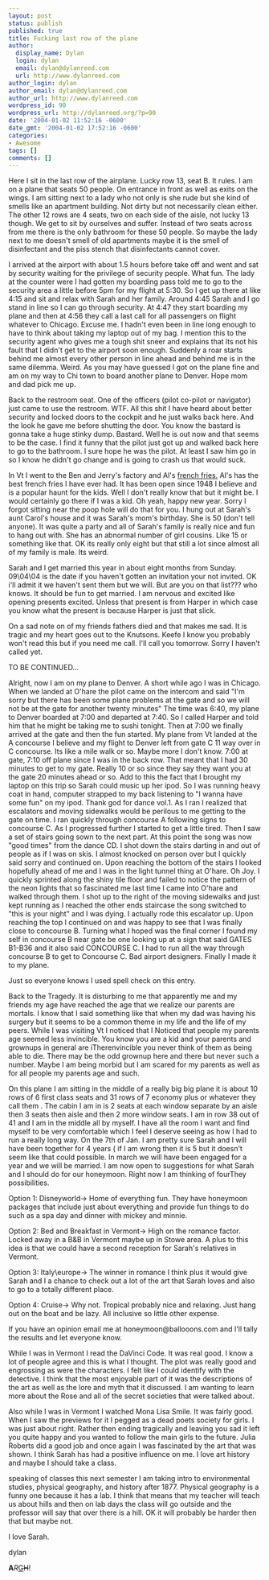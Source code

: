 ```yaml
---
layout: post
status: publish
published: true
title: Fucking last row of the plane
author:
  display_name: Dylan
  login: dylan
  email: dylan@dylanreed.com
  url: http://www.dylanreed.com
author_login: dylan
author_email: dylan@dylanreed.com
author_url: http://www.dylanreed.com
wordpress_id: 90
wordpress_url: http://dylanreed.org/?p=90
date: '2004-01-02 11:52:16 -0600'
date_gmt: '2004-01-02 17:52:16 -0600'
categories:
- Awesome
tags: []
comments: []
---
```

<p>Here I sit in the last row of the airplane. Lucky row 13, seat B. It rules. I am on a plane that seats 50 people. On entrance in front as well as exits on the wings. I am sitting next to a lady who not only is she rude but she kind of smells like an apartment building. Not dirty but not necessarily clean either. The other 12 rows are 4 seats, two on each side of the aisle, not lucky 13 though. We get to sit by ourselves and suffer. Instead of two seats across from me there is the only bathroom for these 50 people. So maybe the lady next to me doesn't smell of old apartments maybe it is the smell of disinfectant and the piss stench that disinfectants cannot cover. </p>
<p>I arrived at the airport with about 1.5 hours before take off and went and sat by security waiting for the privilege of security people. What fun. The lady at the counter were I had gotten my boarding pass told me to go to the security area a little before 5pm for my flight at 5:30. So I get up there at like 4:15 and sit and relax with Sarah and her family. Around 4:45 Sarah and I go stand in line so I can go through security. At 4:47 they start boarding my plane and then at 4:56 they call a last call for all passengers on flight whatever to Chicago. Excuse me. I hadn't even been in line long enough to have to think about taking my laptop out of my bag. I mention this to the security agent who gives me a tough shit sneer and explains that its not his fault that I didn't get to the airport soon enough. Suddenly a roar starts behind me almost every other person in line ahead and behind me is in the same dilemma. Weird. As you may have guessed I got on the plane fine and am on my way to Chi town to board another plane to Denver. Hope mom and dad pick me up.</p>
<p>Back to the restroom seat. One of the officers (pilot co-pilot or navigator) just came to use the restroom. WTF. All this shit I have heard about better security and locked doors to the cockpit and he just walks back here. And the look he gave me before shutting the door. You know the bastard is gonna take a huge stinky dump. Bastard. Well he is out now and that seems to be the case. I find it funny that the pilot just got up and walked back here  to go to the bathroom. I sure hope he was the pilot. At least I saw him go in so I know he didn't go change and is going to crash us that would suck. </p>
<p>In Vt I went to the Ben and Jerry's factory and Al's <a href="http://www.alsfrenchfries.com">french fries.</a> Al's has the best french fries I have ever had. It has been open since 1948 I believe and is a popular haunt for the kids. Well I don't really know that but it might be. I would certainly go there if I was a kid. Oh yeah, happy new year. Sorry I forgot sitting near the poop hole will do that for you. I hung out at Sarah's aunt Carol's house and it was Sarah's mom's birthday. She is 50 (don't tell anyone). It was quite a party and all of Sarah's family is really nice and fun to hang out with. She has an abnormal number of girl cousins. Like 15 or something like that. OK its really only eight but that still a lot since almost all of my family is male. Its weird. </p>
<p>Sarah and I get married this year in about eight months from Sunday. 09\04\04 is the date if you haven't gotten an invitation your not invited. OK i'll admit it we haven't sent them but we will. But are you on that list??? who knows. It should be fun to get married. I am nervous and excited like opening presents excited. Unless that present is from Harper in which case you know what the present is because Harper is just that slick. </p>
<p>On a sad note on of my friends fathers died and that makes me sad. It is tragic and my heart goes out to the Knutsons. Keefe I know you probably won't read this but if you need me call. I'll call you tomorrow. Sorry I haven't called yet. </p>
<p>TO BE CONTINUED...</p>
<p>Alright, now I am on my plane to Denver. A short while ago I was in Chicago. When we landed at O'hare the pilot came on the intercom and said "I'm sorry but there has been some plane problems at the gate and so we will not be at the gate for another twenty minutes" The time was 6:40, my plane to Denver boarded at 7:00 and departed at 7:40. So I called Harper and told him that he might be taking me to sushi tonight. Then at 7:00 we finally arrived at the gate and then the fun started. My plane from Vt landed at the A concourse I believe and my flight to Denver left from gate C 11 way over in C concourse. Its like a mile walk or so. Maybe more I don't know. 7:00 at gate, 7:10 off plane since I was in the back row. That meant that I had 30 minutes to get to my gate. Really 10 or so since they say they want you at the gate 20 minutes ahead or so. Add to this the fact that I brought my laptop on this trip so Sarah could music up her ipod. So I was running heavy coat in hand, computer strapped to my back listening to "I wanna have some fun" on my ipod. Thank god for dance vol.1. As I ran I realized that escalators and moving sidewalks would be perilous to me getting to the gate on time. I ran quickly through concourse A following signs to concourse C. As I progressed further I started to get a little tired. Then I saw a set of stairs going sown to the next part. At this point the song was now "good times" from the dance CD. I shot down the stairs darting in and out of people as if I was on skis. I almost knocked on person over but I quickly said sorry and continued on. Upon reaching the bottom of the stairs I looked hopefully ahead of me and I was in the light tunnel thing at O'hare. Oh Joy. I quickly sprinted along the shiny tile floor and failed to notice the pattern of the neon lights that so fascinated me last time I came into O'hare and walked through them. I shot up to the right of the moving sidewalks and just kept running as I reached the other ends staircase the song switched to "this is your night" and I was dying. I actually rode this escalator up. Upon reaching the top I continued on and was happy to see that I was finally close to concourse B. Turning what I hoped was the final corner I found my self in concourse B near gate be one looking up at a sign that said GATES B1-B36 and it also said CONCOURSE C. I had to run all the way through concourse B to get to Concourse C. Bad airport designers. Finally I made it to my plane.</p>
<p>Just so everyone knows I used spell check on this entry.</p>
<p>Back to the Tragedy. It is disturbing to me that apparently me and my friends my age have reached the age that we realize our parents are mortals. I know that I said something like that when my dad was having his surgery but it seems to be a common theme in my life and the life of my peers. While I was visiting Vt I noticed that I Noticed that people my parents age seemed less invincible. You know you are a kid and your parents and grownups in general are iTherenvincible you never think of them as being able to die. There may be the odd grownup here and there but never such a number. Maybe I am being morbid but I am scared for my parents as well as for all people my parents age and such. </p>
<p>On this plane I am sitting in the middle of a really big big plane it is about 10 rows of 6 first class seats and 31 rows of 7 economy plus or whatever they call them . The cabin I am in is 2 seats at each window separate by an aisle then 3 seats then aisle and then 2 more window seats. I am in row 38 out of 41 and I am in the middle all by myself. I have all the room I want and find myself to be very comfortable which I feel I deserve seeing as how I had to run a really long way. On the 7th of Jan. I am pretty sure Sarah and I will have been together for 4 years ( if I am wrong then it is 5 but it doesn't seem like that could possible. In march we will have been engaged for a year and we will be married. I am now open to suggestions for what Sarah and I should do for our honeymoon. Right now I am thinking of fourThey possibilities. </p>
<p>Option 1: Disneyworld-> Home of everything fun. They have honeymoon packages that include just about everything and provide fun things to do such as a spa day and dinner with mickey and minnie. </p>
<p>Option 2: Bed and Breakfast in Vermont-> High on the romance factor. Locked away in a B&B in Vermont maybe up in Stowe area. A plus to this idea is that we could have a second reception for Sarah's relatives in Vermont.</p>
<p>Option 3: Italy\europe-> The winner in romance I think plus it would give Sarah and I a chance to check out a lot of the art that Sarah loves and also to go to a totally different place. </p>
<p>Option 4: Cruise-> Why not. Tropical probably nice and relaxing. Just hang out on the boat and be lazy. All inclusive so little other expense.</p>
<p>If you have an opinion email me at honeymoon@ballooons.com and I'll tally the results and let everyone know.</p>
<p>While I was in Vermont I read the DaVinci Code. It was real good. I know a lot of people agree and this is what I thought. The plot was really good and engrossing as were the characters. I felt like I could identify with the detective. I think that the most enjoyable part of it was the descriptions of the art as well as the lore and myth that it discussed. I am wanting to learn more about the Rose and all of the secret societies that were talked about. </p>
<p>Also while I was in Vermont I watched Mona Lisa Smile. It was fairly good. When I saw the previews for it I pegged as a dead poets society for girls. I was just about right. Rather then ending tragically and leaving you sad it left you quite happy and you wanted to follow the main girls to the future. Julia Roberts did a good job and once again I was fascinated by the art that was shown. I think Sarah has had a positive influence on me. I love art history and maybe I should take a class. </p>
<p>speaking of classes this next semester I am taking intro to environmental studies, physical geography, and history after 1877. Physical geography is a funny one because it has a lab. I think that means that my teacher will teach us about hills and then on lab days the class will go outside and the professor will say that over there is a hill. OK it will probably be harder then that but maybe not. </p>
<p>I love Sarah.</p>
<p>dylan</p>
<p><b>A</b><i>R</i><u>G</u><strike>H</strike>!</p>
